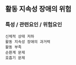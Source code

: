 ## 활동 지속성 장애의 위험




### 특성 / 관련요인 / 위험요인

>                

    신체적 상태 저하
    활동 지속성 장애의 과거력
    활동 부족
    순환계 문제
    호흡기 문제